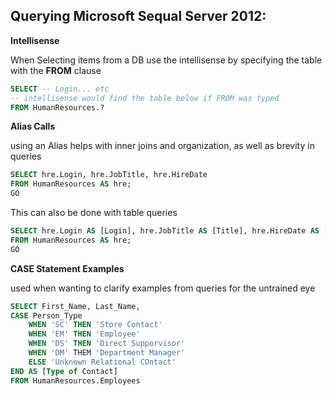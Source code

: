 ## Querying Microsoft Sequal Server 2012:


**Intellisense**

When Selecting items from a DB use the intellisense by specifying the table with the **FROM** clause

```sql
SELECT -- Login... etc
-- intellisense would find the table below if FROM was typed
FROM HumanResources.?
```

**Alias Calls**

using an Alias helps with inner joins and organization, as well as brevity in queries

```sql
SELECT hre.Login, hre.JobTitle, hre.HireDate
FROM HumanResources AS hre;
GO
```

This can also be done with table queries

```sql
SELECT hre.Login AS [Login], hre.JobTitle AS [Title], hre.HireDate AS [Hire Date]
FROM HumanResources AS hre;
GO
```

**CASE Statement Examples**

used when wanting to clarify examples from queries for the untrained eye

```sql
SELECT First_Name, Last_Name, 
CASE Person_Type
    WHEN 'SC' THEN 'Store Contact'
    WHEN 'EM' THEN 'Employee'
    WHEN 'DS' THEN 'Direct Supporvisor'
    WHEN 'DM' THEM 'Department Manager'
    ELSE 'Unknown Relational COntact'
END AS [Type of Contact]
FROM HumanResources.Employees

```